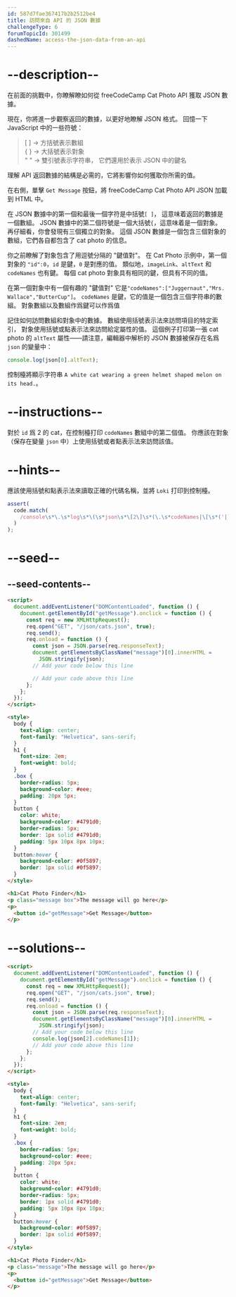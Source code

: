 ```yaml
---
id: 587d7fae367417b2b2512be4
title: 訪問來自 API 的 JSON 數據
challengeType: 6
forumTopicId: 301499
dashedName: access-the-json-data-from-an-api
---
```


# --description--

在前面的挑戰中，你瞭解瞭如何從 freeCodeCamp Cat Photo API 獲取 JSON 數據。

現在，你將進一步觀察返回的數據，以更好地瞭解 JSON 格式。 回憶一下 JavaScript 中的一些符號：

<blockquote>[ ] -> 方括號表示數組<br>{ } -> 大括號表示對象<br>" " -> 雙引號表示字符串， 它們還用於表示 JSON 中的鍵名</blockquote>

理解 API 返回數據的結構是必需的，它將影響你如何獲取你所需的值。

在右側，單擊 `Get Message` 按鈕，將 freeCodeCamp Cat Photo API JSON 加載到 HTML 中。

在 JSON 數據中的第一個和最後一個字符是中括號`[ ]`， 這意味着返回的數據是一個數組。 JSON 數據中的第二個符號是一個大括號`{`，這意味着是一個對象。 再仔細看，你會發現有三個獨立的對象。 這個 JSON 數據是一個包含三個對象的數組，它們各自都包含了 cat photo 的信息。

你之前瞭解了對象包含了用逗號分隔的 "鍵值對"。 在 Cat Photo 示例中，第一個對象的 `"id":0`，`id` 是鍵，`0` 是對應的值。 類似地，`imageLink`、`altText` 和 `codeNames` 也有鍵。 每個 cat photo 對象具有相同的鍵，但具有不同的值。

在第一個對象中有一個有趣的 "鍵值對" 它是`"codeNames":["Juggernaut","Mrs. Wallace","ButterCup"]`。 `codeNames` 是鍵，它的值是一個包含三個字符串的數組。 對象數組以及數組作爲鍵可以作爲值

記住如何訪問數組和對象中的數據。 數組使用括號表示法來訪問項目的特定索引， 對象使用括號或點表示法來訪問給定屬性的值。 這個例子打印第一張 cat photo 的 `altText` 屬性——請注意，編輯器中解析的 JSON 數據被保存在名爲 `json` 的變量中：

```js
console.log(json[0].altText);
```

控制檯將顯示字符串 `A white cat wearing a green helmet shaped melon on its head.`。

# --instructions--

對於 `id` 爲 2 的 cat，在控制檯打印 `codeNames` 數組中的第二個值。 你應該在對象（保存在變量 `json` 中）上使用括號或者點表示法來訪問該值。

# --hints--

應該使用括號和點表示法來讀取正確的代碼名稱，並將 `Loki` 打印到控制檯。

```js
assert(
  code.match(
    /console\s*\.\s*log\s*\(\s*json\s*\[2\]\s*(\.\s*codeNames|\[\s*('|`|")codeNames\2\s*\])\s*\[\s*1\s*\]\s*\)/g
  )
);
```

# --seed--

## --seed-contents--

```html
<script>
  document.addEventListener("DOMContentLoaded", function () {
    document.getElementById("getMessage").onclick = function () {
      const req = new XMLHttpRequest();
      req.open("GET", "/json/cats.json", true);
      req.send();
      req.onload = function () {
        const json = JSON.parse(req.responseText);
        document.getElementsByClassName("message")[0].innerHTML =
          JSON.stringify(json);
        // Add your code below this line

        // Add your code above this line
      };
    };
  });
</script>

<style>
  body {
    text-align: center;
    font-family: "Helvetica", sans-serif;
  }
  h1 {
    font-size: 2em;
    font-weight: bold;
  }
  .box {
    border-radius: 5px;
    background-color: #eee;
    padding: 20px 5px;
  }
  button {
    color: white;
    background-color: #4791d0;
    border-radius: 5px;
    border: 1px solid #4791d0;
    padding: 5px 10px 8px 10px;
  }
  button:hover {
    background-color: #0f5897;
    border: 1px solid #0f5897;
  }
</style>

<h1>Cat Photo Finder</h1>
<p class="message box">The message will go here</p>
<p>
  <button id="getMessage">Get Message</button>
</p>
```

# --solutions--

```html
<script>
  document.addEventListener("DOMContentLoaded", function () {
    document.getElementById("getMessage").onclick = function () {
      const req = new XMLHttpRequest();
      req.open("GET", "/json/cats.json", true);
      req.send();
      req.onload = function () {
        const json = JSON.parse(req.responseText);
        document.getElementsByClassName("message")[0].innerHTML =
          JSON.stringify(json);
        // Add your code below this line
        console.log(json[2].codeNames[1]);
        // Add your code above this line
      };
    };
  });
</script>

<style>
  body {
    text-align: center;
    font-family: "Helvetica", sans-serif;
  }
  h1 {
    font-size: 2em;
    font-weight: bold;
  }
  .box {
    border-radius: 5px;
    background-color: #eee;
    padding: 20px 5px;
  }
  button {
    color: white;
    background-color: #4791d0;
    border-radius: 5px;
    border: 1px solid #4791d0;
    padding: 5px 10px 8px 10px;
  }
  button:hover {
    background-color: #0f5897;
    border: 1px solid #0f5897;
  }
</style>

<h1>Cat Photo Finder</h1>
<p class="message">The message will go here</p>
<p>
  <button id="getMessage">Get Message</button>
</p>
```
